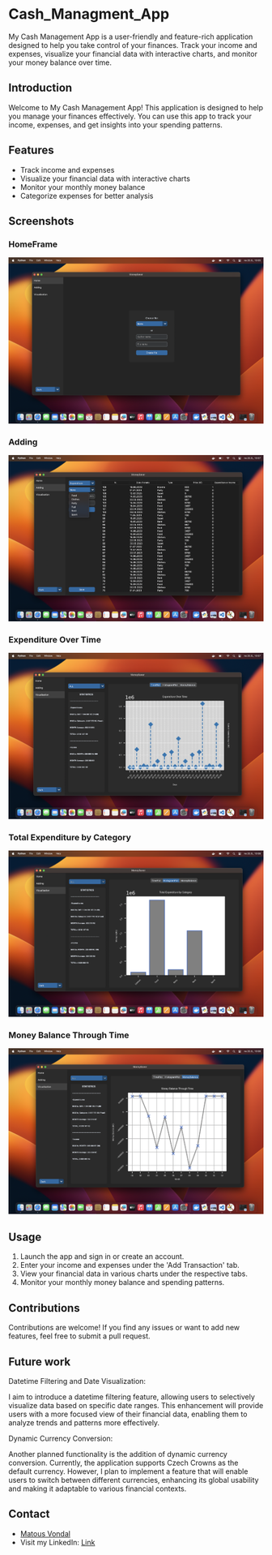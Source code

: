 # Cash_Managment_App
My Cash Management App is a user-friendly and feature-rich application designed to help you take control of your finances. Track your income and expenses, visualize your financial data with interactive charts, and monitor your money balance over time.

## Introduction

Welcome to My Cash Management App! This application is designed to help you manage your finances effectively. You can use this app to track your income, expenses, and get insights into your spending patterns.

## Features

- Track income and expenses
- Visualize your financial data with interactive charts
- Monitor your monthly money balance
- Categorize expenses for better analysis

## Screenshots

### HomeFrame
![Home Frame](images/HomeFrame.png)

### Adding
![Adding frame](images/Adding2.png)

### Expenditure Over Time
![Expenditure Over Time](images/OverTime.png)

### Total Expenditure by Category
![Total Expenditure by Category](images/Histo.png)

### Money Balance Through Time
![Money Balance Through Time](images/MoneBalance.png)

## Usage

1. Launch the app and sign in or create an account.
2. Enter your income and expenses under the 'Add Transaction' tab.
3. View your financial data in various charts under the respective tabs.
4. Monitor your monthly money balance and spending patterns.

## Contributions

Contributions are welcome! If you find any issues or want to add new features, feel free to submit a pull request.

## Future work

Datetime Filtering and Date Visualization:

I aim to introduce a datetime filtering feature, allowing users to selectively visualize data based on specific date ranges. This enhancement will provide users with a more focused view of their financial data, enabling them to analyze trends and patterns more effectively.

Dynamic Currency Conversion:

Another planned functionality is the addition of dynamic currency conversion. Currently, the application supports Czech Crowns as the default currency. However, I plan to implement a feature that will enable users to switch between different currencies, enhancing its global usability and making it adaptable to various financial contexts.

## Contact

- [Matous Vondal](mailto:matousvondal@icloud.com)
- Visit my LinkedIn: [Link](https://www.linkedin.com/in/matouš-vondál/)

